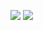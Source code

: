 ![](https://khast3x.club/assets/demo/haunter_alt.png)
![](https://github-readme-stats.vercel.app/api?username=khast3x&show_icons=true)

<!--
**khast3x/khast3x** is a ✨ _special_ ✨ repository because its `README.md` (this file) appears on your GitHub profile.

Here are some ideas to get you started:

- 🔭 I’m currently working on ...
- 🌱 I’m currently learning ...
- 👯 I’m looking to collaborate on ...
- 🤔 I’m looking for help with ...
- 💬 Ask me about ...
- 📫 How to reach me: ...
- 😄 Pronouns: ...
- ⚡ Fun fact: ...
-->
